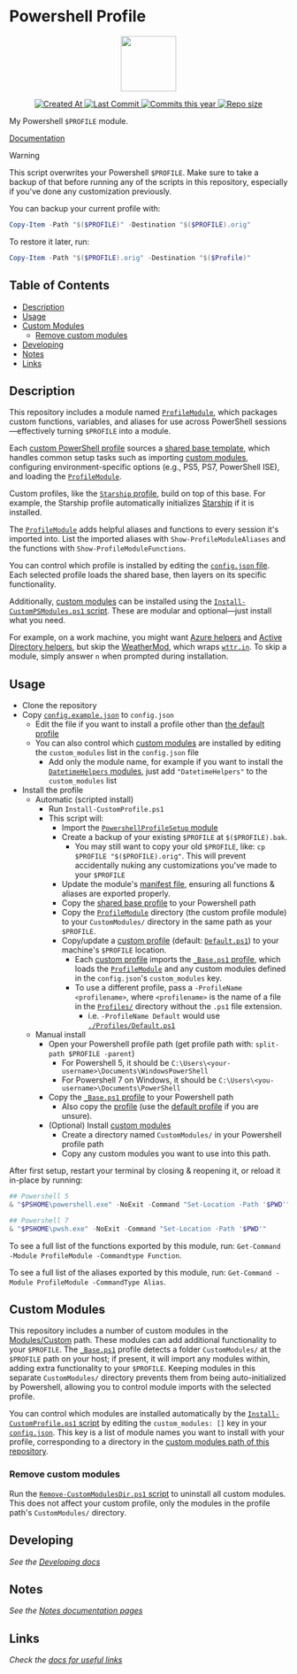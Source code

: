 # Powershell Profile  <!-- omit in toc -->

<!-- Repo image -->
<p align="center">
  <a href="https://github.com/redjax/PowershellProfile">
    <picture>
      <source media="(prefers-color-scheme: dark)" srcset="https://assets.esecurityplanet.com/uploads/2021/05/logo-microsoft-powershell.png">
      <img src="https://assets.esecurityplanet.com/uploads/2021/05/logo-microsoft-powershell.png" height="100">
    </picture>
  </a>
</p>

<!-- Git badges -->
<p align="center">
  <a href="https://github.com/redjax/PowershellProfile">
    <img alt="Created At" src="https://img.shields.io/github/created-at/redjax/PowershellProfile">
  </a>
  <a href="https://github.com/redjax/PowershellProfile/commit">
    <img alt="Last Commit" src="https://img.shields.io/github/last-commit/redjax/PowershellProfile">
  </a>
  <a href="https://github.com/redjax/PowershellProfile/commit">
    <img alt="Commits this year" src="https://img.shields.io/github/commit-activity/y/redjax/PowershellProfile">
  </a>
  <a href="https://github.com/redjax/PowershellProfile">
    <img alt="Repo size" src="https://img.shields.io/github/repo-size/redjax/PowershellProfile">
  </a>
  <!-- ![GitHub Latest Release](https://img.shields.io/github/release-date/redjax/PowershellProfile) -->
  <!-- ![GitHub commits since latest release](https://img.shields.io/github/commits-since/redjax/PowershellProfile/latest) -->
  <!-- ![GitHub Actions Workflow Status](https://img.shields.io/github/actions/workflow/status/redjax/PowershellProfile/tests.yml) -->
</p>

My Powershell `$PROFILE` module.

[Documentation](./docs/)

> [!WARNING]
> This script overwrites your Powershell `$PROFILE`. Make sure to take a backup of that
> before running any of the scripts in this repository, especially if you've done
> any customization previously.

You can backup your current profile with:

```powershell
Copy-Item -Path "$($PROFILE)" -Destination "$($PROFILE).orig"
```

To restore it later, run:
```powershell
Copy-Item -Path "$($PROFILE).orig" -Destination "$($Profile)"
```

## Table of Contents <!-- omit in toc -->

- [Description](#description)
- [Usage](#usage)
- [Custom Modules](#custom-modules)
  - [Remove custom modules](#remove-custom-modules)
- [Developing](#developing)
- [Notes](#notes)
- [Links](#links)

## Description

This repository includes a module named [`ProfileModule`](./Modules/ProfileModule/), which packages custom functions, variables, and aliases for use across PowerShell sessions—effectively turning `$PROFILE` into a module.

Each [custom PowerShell profile](./Profiles/) sources a [shared base template](./docs/Developing.md#base-template), which handles common setup tasks such as importing [custom modules](./Modules/Custom/), configuring environment-specific options (e.g., PS5, PS7, PowerShell ISE), and loading the [`ProfileModule`](./Modules/ProfileModule/).

Custom profiles, like the [`Starship` profile](./Profiles/Starship.ps1), build on top of this base. For example, the Starship profile automatically initializes [Starship](https://starship.rs) if it is installed.

The [`ProfileModule`](./Modules/ProfileModule/) adds helpful aliases and functions to every session it's imported into. List the imported aliases with `Show-ProfileModuleAliases` and  the functions with `Show-ProfileModuleFunctions`.

You can control which profile is installed by editing the [`config.json` file](./config.example.json). Each selected profile loads the shared base, then layers on its specific functionality.

Additionally, [custom modules](./Modules/Custom/) can be installed using the [`Install-CustomPSModules.ps1` script](./Install-CustomPSModules.ps1). These are modular and optional—just install what you need.

For example, on a work machine, you might want [Azure helpers](./Modules/Custom/AzureHelpers/) and [Active Directory helpers](./Modules/Custom/ActiveDirectoryHelpers/), but skip the [WeatherMod](./Modules/Custom/WeatherMod/), which wraps [`wttr.in`](https://wttr.in). To skip a module, simply answer `n` when prompted during installation.

## Usage

- Clone the repository
- Copy [`config.example.json`](./config.example.json) to `config.json`
  - Edit the file if you want to install a profile other than [the default profile](./Profiles/Default.ps1)
  - You can also control which [custom modules](./Modules/Custom/) are installed by editing the `custom_modules` list in the `config.json` file
    - Add only the module name, for example if you want to install the [`DatetimeHelpers` modules](./Modules/Custom/DatetimeHelpers/), just add `"DatetimeHelpers"` to the `custom_modules` list
- Install the profile
  - Automatic (scripted install)
    - Run `Install-CustomProfile.ps1`
    - This script will:
      - Import the [`PowershellProfileSetup` module](./scripts/setup/PowershellProfileSetup/)
      - Create a backup of your existing `$PROFILE` at `$($PROFILE).bak`.
        - You may still want to copy your old `$PROFILE`, like: `cp $PROFILE "$($PROFILE).orig"`. This will prevent accidentally nuking any customizations you've made to your `$PROFILE`
      - Update the module's [manifest file](./Modules/ProfileModule/ProfileModule.psd1), ensuring all functions & aliases are exported properly.
      - Copy the [shared base profile](./Profiles/_Base.ps1) to your Powershell path
      - Copy the [`ProfileModule`](./Modules/ProfileModule/) directory (the custom profile module) to your `CustomModules/` directory in the same path as your `$PROFILE`.
      - Copy/update a [custom profile](./Profiles/) (default: [`Default.ps1`](./Profiles/Default.ps1)) to your machine's `$PROFILE` location.
        - Each [custom profile](./Profiles/) imports the [`_Base.ps1` profile](./Profiles/_Base.ps1), which loads the [`ProfileModule`](./Modules/ProfileModule/) and any custom modules defined in the `config.json`'s `custom_modules` key.
        - To use a different profile, pass a `-ProfileName <profilename>`, where `<profilename>` is the name of a file in the [`Profiles/`](./Profiles/) directory without the `.ps1` file extension.
          - i.e. `-ProfileName Default` would use [`./Profiles/Default.ps1`](./Profiles/Default.ps1)
  - Manual install
    - Open your Powershell profile path (get profile path with: `split-path $PROFILE -parent`)
      - For Powershell 5, it should be `C:\Users\<your-username>\Documents\WindowsPowerShell`
      - For Powershell 7 on Windows, it should be `C:\Users\<you-username>\Documents\PowerShell`
    - Copy the [`_Base.ps1` profile](./Profiles/_Base.ps1) to your Powershell path
      - Also copy the [profile](./Profiles/) (use the [default profile](./Profiles/Default.ps1) if you are unsure).
    - (Optional) Install [custom modules](./Modules/Custom/)
      - Create a directory named `CustomModules/` in your Powershell profile path
      - Copy any custom modules you want to use into this path.

After first setup, restart your terminal by closing & reopening it, or reload it in-place by running:

```powershell
## Powershell 5
& "$PSHOME\powershell.exe" -NoExit -Command "Set-Location -Path '$PWD'"

## Powershell 7
& "$PSHOME\pwsh.exe" -NoExit -Command "Set-Location -Path '$PWD'"
```

To see a full list of the functions exported by this module, run: `Get-Command -Module ProfileModule -Commandtype Function`.

To see a full list of the aliases exported by this module, run: `Get-Command -Module ProfileModule -CommandType Alias`.

## Custom Modules

This repository includes a number of custom modules in the [Modules/Custom](./Modules/Custom/) path. These modules can add additional functionality to your `$PROFILE`. The [`_Base.ps1`](./Profiles/_Base.ps1) profile detects a folder `CustomModules/` at the `$PROFILE` path on your host; if present, it will import any modules within, adding extra functionality to your `$PROFILE`. Keeping modules in this separate `CustomModules/` directory prevents them from being auto-initialized by Powershell, allowing you to control module imports with the selected profile.

You can control which modules are installed automatically by the [`Install-CustomProfile.ps1` script](./Install-CustomProfile.ps1) by editing the `custom_modules: []` key in your [`config.json`](./config.example.json). This key is a list of module names you want to install with your profile, corresponding to a directory in the [custom modules path of this repository](./Modules/Custom/).

### Remove custom modules

Run the [`Remove-CustomModulesDir.ps1` script](./scripts/Remove-CustomModulesDir.ps1) to uninstall all custom modules. This does not affect your custom profile, only the modules in the profile path's `CustomModules/` directory.

## Developing

*See the [Developing docs](./docs/Developing.md)*

## Notes

*See the [Notes documentation pages](./docs/Notes.md)*

## Links

*Check the [docs for useful links](./docs/Useful-Links.md)*
